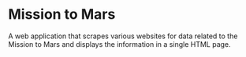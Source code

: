 # Mission to Mars
A web application that scrapes various websites for data related to the Mission to Mars and displays the information in a single HTML page.
